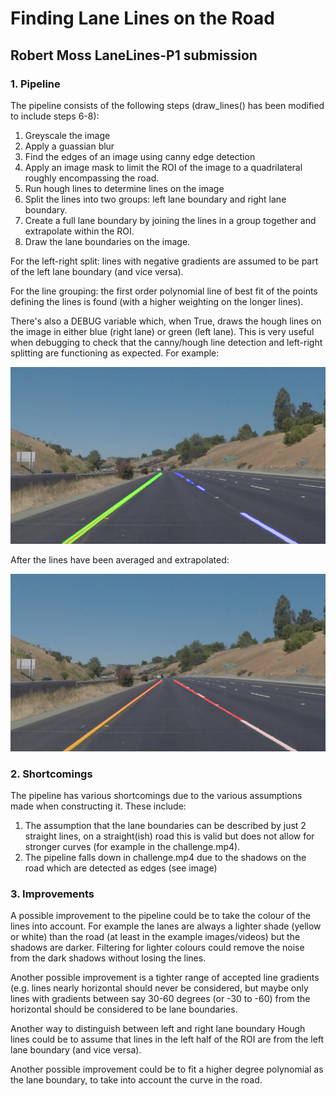 # **Finding Lane Lines on the Road** 

## Robert Moss LaneLines-P1 submission

[//]: # (Image References)

[image1]: ./debug_output/solidYellowCurve2Result.jpg "Grouped Hough Lines"

[image2]: ./test_image_results/solidYellowCurve2Result.jpg "Full lane boundaries"

### 1. Pipeline

The pipeline consists of the following steps (draw_lines() has been modified to include steps 6-8):
1. Greyscale the image
2. Apply a guassian blur
3. Find the edges of an image using canny edge detection
4. Apply an image mask to limit the ROI of the image to a quadrilateral roughly encompassing the road.
5. Run hough lines to determine lines on the image
6. Split the lines into two groups: left lane boundary and right lane boundary. 
7. Create a full lane boundary by joining the lines in a group together and extrapolate within the ROI.
8. Draw the lane boundaries on the image.

For the left-right split: lines with negative gradients are assumed to be part of the left lane boundary (and vice versa).

For the line grouping: the first order polynomial line of best fit of the points defining the lines is found (with a higher weighting on the longer lines).

There's also a DEBUG variable which, when True, draws the hough lines on the image in either blue (right lane) or green (left lane). This is very useful when debugging to check that the canny/hough line detection and left-right splitting are functioning as expected. For example:

![alt text][image1]

After the lines have been averaged and extrapolated:

![alt text][image2]


### 2. Shortcomings

The pipeline has various shortcomings due to the various assumptions made when constructing it. These include:
1. The assumption that the lane boundaries can be described by just 2 straight lines, on a straight(ish) road this is valid but does not allow for stronger curves (for example in the challenge.mp4).
2. The pipeline falls down in challenge.mp4 due to the shadows on the road which are detected as edges (see image)


### 3. Improvements

A possible improvement to the pipeline could be to take the colour of the lines into account. For example the lanes are always a lighter shade (yellow or white) than the road (at least in the example images/videos) but the shadows are darker. Filtering for lighter colours could remove the noise from the dark shadows without losing the lines.

Another possible improvement is a tighter range of accepted line gradients (e.g. lines nearly horizontal should never be considered, but maybe only lines with gradients between say 30-60 degrees (or -30 to -60) from the horizontal should be considered to be lane boundaries.

Another way to distinguish between left and right lane boundary Hough lines could be to assume that lines in the left half of the ROI are from the left lane boundary (and vice versa).

Another possible improvement could be to fit a higher degree polynomial as the lane boundary, to take into account the curve in the road.
